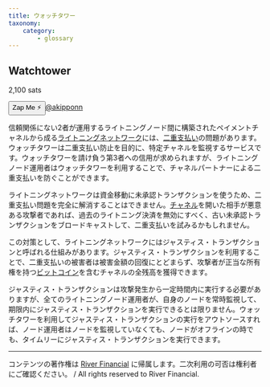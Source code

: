 ```yaml
---
title: ウォッチタワー
taxonomy:
    category:
        - glossary
---
```


## Watchtower
2,100 sats

<div><button class="zap-button" data-npub="npub17d7ham6ucsm2yxuwa9k9th49d44lfa50uk2fq0v2p0jxs2npnyxsaxxt59" data-relays="wss://relay.damus.io,wss://relay.snort.social,wss://nostr.wine,wss://relay.nostr.band">Zap Me ⚡</button><a href="https://twitter.com/akipponn">@akipponn</a></div>

信頼関係にない2者が運用するライトニングノード間に構築されたペイメントチャネルから成る[ライトニングネットワーク](http://lostinbitcoin.jp.testrs.jp/staging/glossary/lightning_network/)には、[二重支払い](http://lostinbitcoin.jp.testrs.jp/staging/glossary/double_spend/)の問題があります。ウォッチタワーは二重支払い防止を目的に、特定チャネルを監視するサービスです。ウォッチタワーを請け負う第3者への信用が求められますが、ライトニングノード運用者はウォッチタワーを利用することで、チャネルパートナーによる二重支払いを防ぐことができます。

ライトニングネットワークは資金移動に未承認トランザクションを使うため、二重支払い問題を完全に解消することはできません。[チャネル](http://lostinbitcoin.jp.testrs.jp/staging/glossary/lightning_channel/)を開いた相手が悪意ある攻撃者であれば、過去のライトニング決済を無効にすべく、古い未承認トランザクションをブロードキャストして、二重支払いを試みるかもしれません。

この対策として、ライトニングネットワークにはジャスティス・トランザクションと呼ばれる仕組みがあります。ジャスティス・トランザクションを利用することで、二重支払いの被害者は被害金額の回復にとどまらず、攻撃者が正当な所有権を持つ[ビットコイン](http://lostinbitcoin.jp.testrs.jp/staging/glossary/bitcoin/)を含むチャネルの全残高を獲得できます。

ジャスティス・トランザクションは攻撃発生から一定時間内に実行する必要がありますが、全てのライトニングノード運用者が、自身のノードを常時監視して、期限内にジャスティス・トランザクションを実行できるとは限りません。ウォッチタワーを利用してジャスティス・トランザクションの実行をアウトソースすれば、ノード運用者はノードを監視していなくても、ノードがオフラインの時でも、タイムリーにジャスティス・トランザクションを実行できます。

---
コンテンツの著作権は [River Financial](https://river.com/) に帰属します。二次利用の可否は権利者にご確認ください。 / All rights reserved to River Financial.
